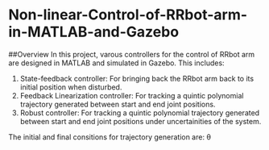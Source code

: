 # Non-linear-Control-of-RRbot-arm-in-MATLAB-and-Gazebo
##Overview
In this project, varous controllers for the control of RRbot arm are designed in MATLAB and simulated in Gazebo. This includes:
1. State-feedback controller: For bringing back the RRbot arm back to its initial position when disturbed.
2. Feedback Linearization controller: For tracking a quintic polynomial trajectory generated between start and end joint positions.
3. Robust controller: For tracking a quintic polynomial trajectory generated between start and end joint positions under uncertainities of the system.

The initial and final consitions for trajectory generation are: &theta;
